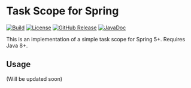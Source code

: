 # Task Scope for Spring

[![Build](https://github.com/dawidkc/spring-task-scope/actions/workflows/maven.yml/badge.svg)](https://github.com/dawidkc/spring-task-scope/actions/workflows/maven.yml)
[![License](https://img.shields.io/badge/License-MIT%20License-blue.svg)](LICENSE)
[![GitHub Release](https://img.shields.io/github/v/release/dawidkc/spring-task-scope)](https://github.com/dawidkc/spring-task-scope/releases/latest)
[![JavaDoc](https://img.shields.io/badge/JavaDoc-GitHub%20Pages-violet)](https://dawidkc.github.io/spring-task-scope/)



This is an implementation of a simple task scope for Spring 5+. Requires Java 8+.

## Usage

(Will be updated soon)